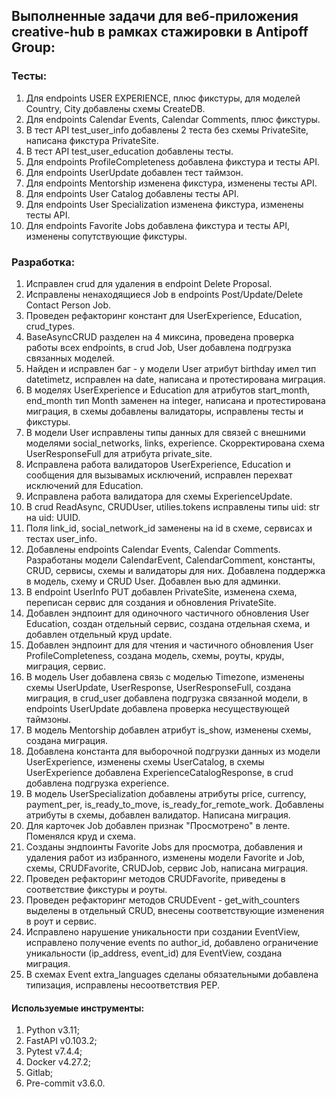 ## Выполненные задачи для веб-приложения creative-hub в рамках стажировки в Antipoff Group:

### Тесты:
1. Для endpoints USER EXPERIENCE, плюс фикстуры, для моделей Country, City 
добавлены схемы CreateDB.
2. Для endpoints Calendar Events, Calendar Comments, плюс фикстуры.
3. В тест API test_user_info добавлены 2 теста без схемы PrivateSite, написана
фикстура PrivateSite.
4. В тест API test_user_education добавлены тесты.
5. Для endpoints ProfileCompleteness добавлена фикстура и тесты API.
6. Для endpoints UserUpdate добавлен тест таймзон.
7. Для endpoints Mentorship изменена фикстура, изменены тесты API.
8. Для endpoints User Catalog добавлены тесты API.
9. Для endpoints User Specialization изменена фикстура, изменены тесты API.
10. Для endpoints Favorite Jobs добавлена фикстура и тесты API, 
изменены сопутствующие фикстуры.

### Разработка:
1. Исправлен crud для удаления в endpoint Delete Proposal.
2. Исправлены ненаходящиеся Job в endpoints Post/Update/Delete Contact Person Job.
3. Проведен рефакторинг констант для UserExperience, Education, crud_types.
4. BaseAsyncCRUD разделен на 4 миксина, проведена проверка работы всех endpoints,
в crud Job, User добавлена подгрузка связанных моделей.
5. Найден и исправлен баг - у модели User атрибут birthday имел тип datetimetz,
исправлен на date, написана и протестирована миграция.
6. В моделях UserExperience и Education для атрибутов start_month, end_month 
тип Month заменен на integer, написана и протестирована миграция, 
в схемы добавлены валидаторы, исправлены тесты и фикстуры.
7. В модели User исправлены типы данных для связей с внешними моделями
social_networks, links, experience. Скорректирована схема UserResponseFull для
атрибута private_site.
8. Исправлена работа валидаторов UserExperience, Education и сообщения для
вызывамых исключений, исправлен перехват исключений для Education.
9. Исправлена работа валидатора для схемы ExperienceUpdate.
10. В crud ReadAsync, CRUDUser, utilies.tokens исправлены типы uid: str на uid: UUID.
11. Поля link_id, social_network_id заменены на id в схеме, сервисах и тестах user_info.
12. Добавлены endpoints Calendar Events, Calendar Comments. Разработаны модели CalendarEvent, 
CalendarComment, константы, CRUD, сервисы, схемы и валидаторы для них. Добавлена поддержка
в модель, схему и CRUD User. Добавлен вью для админки.
13. В endpoint UserInfo PUT добавлен PrivateSite, изменена схема, переписан сервис 
для создания и обновления PrivateSite.
14. Добавлен эндпоинт для одиночного частичного обновления User Education,
создан отдельный сервис, создана отдельная схема, и добавлен отдельный круд update.
15. Добавлен эндпоинт для для чтения и частичного обновления User ProfileCompleteness,
создана модель, схемы, роуты, круды, миграция, сервис.
16. В модель User добавлена связь с моделью Timezone, изменены схемы UserUpdate, UserResponse,
UserResponseFull, создана миграция, в crud_user добавлена подгрузка связанной модели,
в endpoints UserUpdate добавлена проверка несуществующей таймзоны.
17. В модель Mentorship добавлен атрибут is_show, изменены схемы, создана миграция.
18. Добавлена константа для выборочной подгрузки данных из модели UserExperience,
изменены схемы UserCatalog, в схемы UserExperience добавлена ExperienceCatalogResponse,
в crud добавлена подгрузка experience.
19. В модель UserSpecialization добавлены атрибуты price, currency, payment_per,
is_ready_to_move, is_ready_for_remote_work. Добавлены атрибуты в схемы, добавлен валидатор.
Написана миграция.
20. Для карточек Job добавлен признак "Просмотрено" в ленте. Поменялся круд и схема.
21. Созданы эндпоинты Favorite Jobs для просмотра, добавления и удаления работ из избранного,
изменены модели Favorite и Job, схемы, CRUDFavorite, CRUDJob, сервис Job, написана
миграция.
22. Проведен рефакторинг методов CRUDFavorite, приведены в соответствие фикстуры и роуты.
23. Проведен рефакторинг методов CRUDEvent - get_with_counters выделены в отдельный CRUD,
внесены соответствующие изменения в роут и сервис.
24. Исправлено нарушение уникальности при создании EventView,
исправлено получение events по author_id,
добавлено ограничение уникальности (ip_address, event_id) для EventView,
создана миграция.
25. В схемах Event extra_languages сделаны обязательными
добавлена типизация, исправлены несоответствия PEP.

#### Используемые инструменты:
1. Python v3.11;
2. FastAPI v0.103.2;
3. Pytest v7.4.4;
4. Docker v4.27.2;
5. Gitlab;
6. Pre-commit v3.6.0.